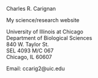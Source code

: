 Charles R. Carignan

My science/research website

<p>University of Illinois at Chicago<br>Department of Biological Sciences<br>840 W. Taylor St.<br>SEL 4093 M/C 067<br>Chicago, IL 60607</p> 

<p>Email: ccarig2@uic.edu</p>

